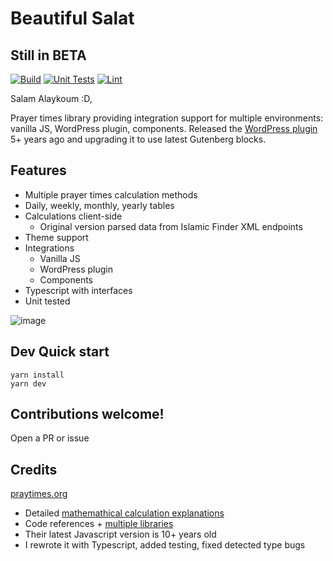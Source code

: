 # Beautiful Salat
## Still in BETA

[![Build](https://github.com/NazimHAli/beautiful-salat/actions/workflows/build.yml/badge.svg)](https://github.com/NazimHAli/beautiful-salat/actions/workflows/build.yml)
[![Unit Tests](https://github.com/NazimHAli/beautiful-salat/actions/workflows/unit-tests.yml/badge.svg)](https://github.com/NazimHAli/beautiful-salat/actions/workflows/unit-tests.yml)
[![Lint](https://github.com/NazimHAli/beautiful-salat/actions/workflows/lint.yml/badge.svg)](https://github.com/NazimHAli/beautiful-salat/actions/workflows/lint.yml)

Salam Alaykoum :D,

Prayer times library providing integration support for multiple environments: vanilla JS, WordPress plugin, components. Released the [WordPress plugin](https://wordpress.org/plugins/beautiful-salat/) 5+ years ago and upgrading it to use latest Gutenberg blocks.

## Features

-   Multiple prayer times calculation methods
-   Daily, weekly, monthly, yearly tables
-   Calculations client-side
    -   Original version parsed data from Islamic Finder XML endpoints
-   Theme support
-   Integrations
    -   Vanilla JS
    -   WordPress plugin
    -   Components
-   Typescript with interfaces
-   Unit tested

![image](https://user-images.githubusercontent.com/26750288/145725761-cd675172-2e51-4b29-8619-b7ecff02b268.png)

## Dev Quick start

```
yarn install
yarn dev
```

## Contributions welcome!

Open a PR or issue

## Credits

[praytimes.org](http://praytimes.org/)

-   Detailed [mathemathical calculation explanations](http://praytimes.org/calculation)
-   Code references + [multiple libraries](http://praytimes.org/code/)
-   Their latest Javascript version is 10+ years old
-   I rewrote it with Typescript, added testing, fixed detected type bugs
